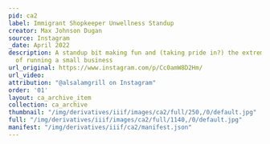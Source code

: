 ```yaml
---
pid: ca2
label: Immigrant Shopkeeper Unwellness Standup
creator: Max Johnson Dugan
source: Instagram
_date: April 2022
description: A standup bit making fun and (taking pride in?) the extreme exhaustion
  of running a small business
url_original: https://www.instagram.com/p/Cc0amW8D2Hm/
url_video:
attribution: "@alsalamgrill on Instagram"
order: '01'
layout: ca_archive_item
collection: ca_archive
thumbnail: "/img/derivatives/iiif/images/ca2/full/250,/0/default.jpg"
full: "/img/derivatives/iiif/images/ca2/full/1140,/0/default.jpg"
manifest: "/img/derivatives/iiif/ca2/manifest.json"
---
```

